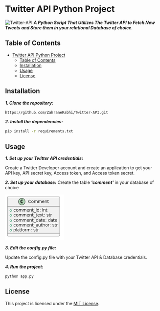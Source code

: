 # Twitter API Python Project
![Twitter-API](https://socialify.git.ci/ZahraneRabhi/Twitter-API/image?language=1&owner=1&name=1&stargazers=1&theme=Light)
***A Python Script That Utilizes The Twitter API to Fetch New Tweets and Store them in your relational Database of choice.***

## Table of Contents

- [Twitter API Python Project](#twitter-api-python-project)
  - [Table of Contents](#table-of-contents)
  - [Installation](#installation)
  - [Usage](#usage)
  - [License](#license)


## Installation

***1. Clone the repository:***

   ```bash
   https://github.com/ZahraneRabhi/Twitter-API.git
   ```

 ***2. Install the dependencies:***

   ```bash
   pip install -r requirements.txt
   ```
## Usage
***1. Set up your Twitter API credentials:***

Create a Twitter Developer account and create an application to get your API key, API secret key, Access token, and Access token secret.

***2. Set up your database:***
Create the table ***'comment'*** in your database of choice

<div style="text-align:left">
  <img src="documentation/comment_table.png" alt="Comment Table">
</div>


***3. Edit the config.py file:***

Update the config.py file with your Twitter API & Database credentials.

***4. Run the project:***
   ```Bash
   python app.py
   ```


## License

This project is licensed under the [MIT License](LICENSE).